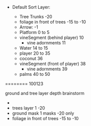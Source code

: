 - Default Sort Layer:

  - Tree Trunks -20
  - foliage in front of trees -15 to -10
  - Arrow: -1
  - Platform 0 to 5
  - vineSegment (behind player) 10
    - vine adornments 11
  - Water 14 to 15
  - player 20 to 35
  - coconut 36
  - vineSegment (front of player) 38
    - vine adornments 39
  - palms 40 to 50

========
100123

ground and tree layer depth brainstorm

-
- trees layer 1 -20
- ground mask 1 masks -20 only
- foliage in front of trees -15 to -10
